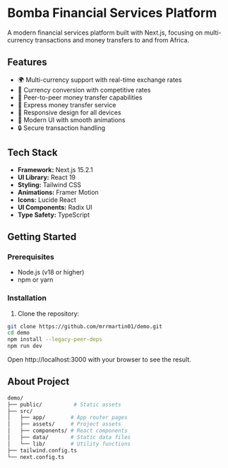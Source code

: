 # Bomba Financial Services Platform

A modern financial services platform built with Next.js, focusing on multi-currency transactions and money transfers to and from Africa.

## Features

- 🌍 Multi-currency support with real-time exchange rates
- 💱 Currency conversion with competitive rates
- 🔄 Peer-to-peer money transfer capabilities
- 💸 Express money transfer service
- 📱 Responsive design for all devices
- 🎨 Modern UI with smooth animations
- 🔒 Secure transaction handling

## Tech Stack

- **Framework:** Next.js 15.2.1
- **UI Library:** React 19
- **Styling:** Tailwind CSS
- **Animations:** Framer Motion
- **Icons:** Lucide React
- **UI Components:** Radix UI
- **Type Safety:** TypeScript

## Getting Started

### Prerequisites

- Node.js (v18 or higher)
- npm or yarn

### Installation

1. Clone the repository:
```bash
git clone https://github.com/mrrmartin01/demo.git
cd demo
npm install --legacy-peer-deps
npm run dev

```


Open http://localhost:3000 with your browser to see the result.

## About Project

```bash
demo/
├── public/          # Static assets
├── src/
│   ├── app/        # App router pages
│   ├── assets/     # Project assets
│   ├── components/ # React components
│   ├── data/       # Static data files
│   └── lib/        # Utility functions
├── tailwind.config.ts
└── next.config.ts
```